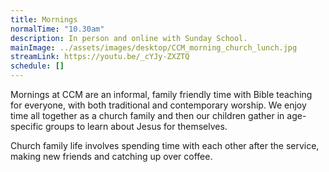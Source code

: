 ```yaml
---
title: Mornings
normalTime: "10.30am"
description: In person and online with Sunday School.
mainImage: ../assets/images/desktop/CCM_morning_church_lunch.jpg
streamLink: https://youtu.be/_cYJy-ZXZTQ
schedule: []
---
```

Mornings at CCM are an informal, family friendly time with Bible teaching for everyone, with both traditional and contemporary worship. We enjoy time all together as a church family and then our children gather in age-specific groups to learn about Jesus for themselves.

Church family life involves spending time with each other after the service, making new friends and catching up over coffee.

